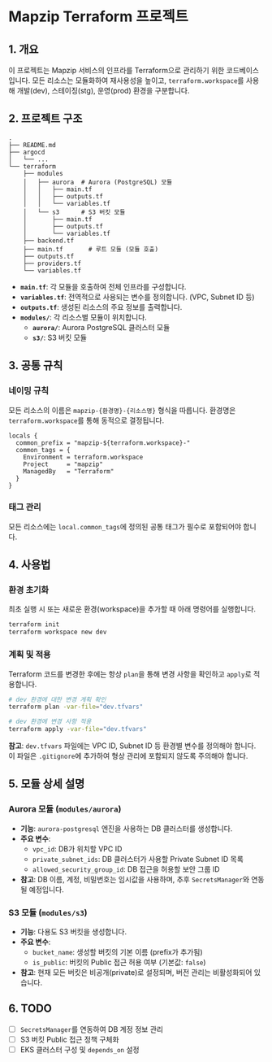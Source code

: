 # Mapzip Terraform 프로젝트

## 1. 개요

이 프로젝트는 Mapzip 서비스의 인프라를 Terraform으로 관리하기 위한 코드베이스입니다. 모든 리소스는 모듈화하여 재사용성을 높이고, `terraform.workspace`를 사용해 개발(dev), 스테이징(stg), 운영(prod) 환경을 구분합니다.

## 2. 프로젝트 구조

```
.
├── README.md
├── argocd
│   └── ...
└── terraform
    ├── modules
    │   ├── aurora  # Aurora (PostgreSQL) 모듈
    │   │   ├── main.tf
    │   │   ├── outputs.tf
    │   │   └── variables.tf
    │   └── s3      # S3 버킷 모듈
    │       ├── main.tf
    │       ├── outputs.tf
    │       └── variables.tf
    ├── backend.tf
    ├── main.tf       # 루트 모듈 (모듈 호출)
    ├── outputs.tf
    ├── providers.tf
    └── variables.tf
```

- **`main.tf`**: 각 모듈을 호출하여 전체 인프라를 구성합니다.
- **`variables.tf`**: 전역적으로 사용되는 변수를 정의합니다. (VPC, Subnet ID 등)
- **`outputs.tf`**: 생성된 리소스의 주요 정보를 출력합니다.
- **`modules/`**: 각 리소스별 모듈이 위치합니다.
  - **`aurora/`**: Aurora PostgreSQL 클러스터 모듈
  - **`s3/`**: S3 버킷 모듈

## 3. 공통 규칙

### 네이밍 규칙

모든 리소스의 이름은 `mapzip-{환경명}-{리소스명}` 형식을 따릅니다. 환경명은 `terraform.workspace`를 통해 동적으로 결정됩니다.

```hcl
locals {
  common_prefix = "mapzip-${terraform.workspace}-"
  common_tags = {
    Environment = terraform.workspace
    Project     = "mapzip"
    ManagedBy   = "Terraform"
  }
}
```

### 태그 관리

모든 리소스에는 `local.common_tags`에 정의된 공통 태그가 필수로 포함되어야 합니다.

## 4. 사용법

### 환경 초기화

최초 실행 시 또는 새로운 환경(workspace)을 추가할 때 아래 명령어를 실행합니다.

```bash
terraform init
terraform workspace new dev
```

### 계획 및 적용

Terraform 코드를 변경한 후에는 항상 `plan`을 통해 변경 사항을 확인하고 `apply`로 적용합니다.

```bash
# dev 환경에 대한 변경 계획 확인
terraform plan -var-file="dev.tfvars"

# dev 환경에 변경 사항 적용
terraform apply -var-file="dev.tfvars"
```

**참고**: `dev.tfvars` 파일에는 VPC ID, Subnet ID 등 환경별 변수를 정의해야 합니다. 이 파일은 `.gitignore`에 추가하여 형상 관리에 포함되지 않도록 주의해야 합니다.

## 5. 모듈 상세 설명

### Aurora 모듈 (`modules/aurora`)

- **기능**: `aurora-postgresql` 엔진을 사용하는 DB 클러스터를 생성합니다.
- **주요 변수**:
  - `vpc_id`: DB가 위치할 VPC ID
  - `private_subnet_ids`: DB 클러스터가 사용할 Private Subnet ID 목록
  - `allowed_security_group_id`: DB 접근을 허용할 보안 그룹 ID
- **참고**: DB 이름, 계정, 비밀번호는 임시값을 사용하며, 추후 `SecretsManager`와 연동될 예정입니다.

### S3 모듈 (`modules/s3`)

- **기능**: 다용도 S3 버킷을 생성합니다.
- **주요 변수**:
  - `bucket_name`: 생성할 버킷의 기본 이름 (prefix가 추가됨)
  - `is_public`: 버킷의 Public 접근 허용 여부 (기본값: `false`)
- **참고**: 현재 모든 버킷은 비공개(private)로 설정되며, 버전 관리는 비활성화되어 있습니다.

## 6. TODO

- [ ] `SecretsManager`를 연동하여 DB 계정 정보 관리
- [ ] S3 버킷 Public 접근 정책 구체화
- [ ] EKS 클러스터 구성 및 `depends_on` 설정
